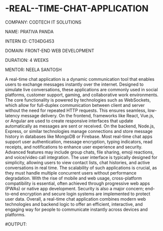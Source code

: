 # -REAL--TIME-CHAT-APPLICATION

COMPANY: CODTECH IT SOLUTIONS

NAME: PRATIVA PANDA

INTERN ID: CT04DG453

DOMAIN: FRONT-END WEB DEVELOPMENT

DURATION: 4 WEEKS

MENTOR: NEELA SANTOSH

A real-time chat application is a dynamic communication tool that enables users to exchange messages instantly over the internet. Designed to simulate live conversations, these applications are commonly used in social platforms, customer support, gaming, and collaborative work environments. The core functionality is powered by technologies such as WebSockets, which allow for full-duplex communication between client and server without the need for repeated HTTP requests. This ensures seamless, low-latency message delivery. On the frontend, frameworks like React, Vue.js, or Angular are used to create responsive interfaces that update automatically as messages are sent or received. On the backend, Node.js, Express, or similar technologies manage connections and store message history in databases like MongoDB or Firebase. Most real-time chat apps support user authentication, message encryption, typing indicators, read receipts, and notifications to enhance user experience and security. Advanced features may include group chats, file sharing, emoji reactions, and voice/video call integration. The user interface is typically designed for simplicity, allowing users to view contact lists, chat histories, and active conversations in real time. The scalability of such applications is crucial, as they must handle multiple concurrent users without performance degradation. With the rise of mobile and web usage, cross-platform compatibility is essential, often achieved through progressive web apps (PWAs) or native app development. Security is also a major concern; end-to-end encryption and secure login systems are implemented to protect user data. Overall, a real-time chat application combines modern web technologies and backend logic to offer an efficient, interactive, and engaging way for people to communicate instantly across devices and platforms.

#OUTPUT:
